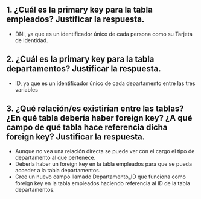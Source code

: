 ## 1. ¿Cuál es la primary key para la tabla empleados? Justificar la respuesta.
- DNI, ya que es un identificador único de cada persona como su Tarjeta de Identidad.
## 2. ¿Cuál es la primary key para la tabla departamentos? Justificar la respuesta.
- ID, ya que es un identificador único de cada departamento entre las tres variables
## 3. ¿Qué relación/es existirían entre las tablas? ¿En qué tabla debería haber foreign key? ¿A qué campo de qué tabla hace referencia dicha foreign key? Justificar la respuesta.
- Aunque no vea una relación directa se puede ver con el cargo el tipo de departamento al que pertenece.
- Debería haber un foreign key en la tabla empleados para que se pueda acceder a la tabla departamentos.
- Cree un nuevo campo llamado Departamento_ID que funciona como foreign key en la tabla empleados haciendo referencia al ID de la tabla departamentos.